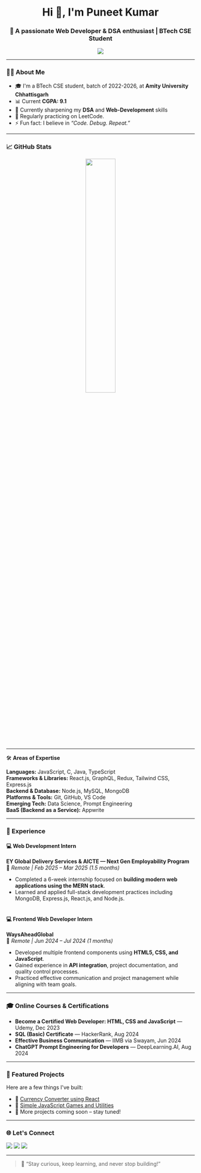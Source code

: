 <h1 align="center">Hi 👋, I'm Puneet Kumar</h1>
<h3 align="center">🚀 A passionate Web Developer & DSA enthusiast | BTech CSE Student</h3>

<p align="center">
  <img src="https://readme-typing-svg.herokuapp.com?color=58A6FF&size=24&center=true&vCenter=true&width=500&lines=Welcome+to+my+GitHub!;I+build+web+projects+%F0%9F%9A%80;I+love+solving+DSA+problems+%F0%9F%93%96" />
</p>

---

### 👨‍💻 About Me
- 🎓 I'm a BTech CSE student, batch of 2022-2026, at **Amity University Chhattisgarh**
- 📊 Current **CGPA: 9.1**
- 🌱 Currently sharpening my **DSA** and  **Web-Development** skills
- 🧠 Regularly practicing on LeetCode.
- ⚡ Fun fact: I believe in *“Code. Debug. Repeat.”*

---

### 📈 GitHub Stats

<p align="center">
  <img src="https://github-readme-stats.vercel.app/api/top-langs/?username=puneetks2004&layout=compact&theme=radical" width="40%" />
</p>

---

🛠️ **Areas of Expertise**

**Languages:**  JavaScript, C, Java, TypeScript  
**Frameworks & Libraries:**  React.js, GraphQL, Redux, Tailwind CSS, Express.js  
**Backend & Database:**  Node.js, MySQL, MongoDB  
**Platforms & Tools:**  Git, GitHub, VS Code  
**Emerging Tech:**  Data Science, Prompt Engineering  
**BaaS (Backend as a Service):**  Appwrite

---

### 💼 Experience

#### 💻 Web Development Intern  
**EY Global Delivery Services & AICTE — Next Gen Employability Program**  
📍 *Remote | Feb 2025 – Mar 2025 (1.5 months)*

- Completed a 6-week internship focused on **building modern web applications using the MERN stack**.
- Learned and applied full-stack development practices including MongoDB, Express.js, React.js, and Node.js.<br><br>


#### 💻 Frontend Web Developer Intern  
**WaysAheadGlobal**  
📍 *Remote | Jun 2024 – Jul 2024 (1 months)*

- Developed multiple frontend components using **HTML5, CSS, and JavaScript**.
- Gained experience in **API integration**, project documentation, and quality control processes.
- Practiced effective communication and project management while aligning with team goals.

---

### 🎓 Online Courses & Certifications

- **Become a Certified Web Developer: HTML, CSS and JavaScript** — Udemy, Dec 2023 
- **SQL (Basic) Certificate** — HackerRank, Aug 2024 
- **Effective Business Communication** — IIMB via Swayam, Jun 2024 
- **ChatGPT Prompt Engineering for Developers** — DeepLearning.AI, Aug 2024 

---

### 📌 Featured Projects

Here are a few things I've built:

- 🎯 [Currency Converter using React](https://github.com/puneetks2004/javascript_projects/tree/main/project_1)
- 📱 [Simple JavaScript Games and Utilities](https://github.com/puneetks2004/javascript_projects)
- 🧪 More projects coming soon – stay tuned!

---

### 🌐 Let's Connect

<p>
  <a href="mailto:puneetks2004@gmail.com"><img src="https://img.shields.io/badge/Gmail-D14836?style=for-the-badge&logo=gmail&logoColor=white" /></a>
  <a href="https://www.linkedin.com/in/puneet-kumar-882397235/"><img src="https://img.shields.io/badge/LinkedIn-blue?style=for-the-badge&logo=linkedin&logoColor=white" /></a>
  <a href="https://github.com/puneetks2004"><img src="https://img.shields.io/badge/GitHub-181717?style=for-the-badge&logo=github&logoColor=white" /></a>
</p>

---

> 🚀 “Stay curious, keep learning, and never stop building!”

